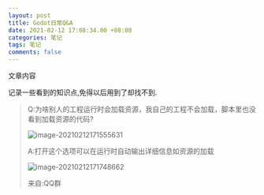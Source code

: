 ```yaml
---
layout: post
title: Godot日常Q&A
date: 2021-02-12 17:08:34.00 +08:00
categories: 笔记
tags: 笔记
comments: false
---
```


文章内容

记录一些看到的知识点,免得以后用到了却找不到.

> Q:为啥别人的工程运行时会加载资源，我自己的工程不会加载，脚本里也没看到加载资源的代码?
>
> ![image-20210212171555631](F:\GitHub\a690089735.github.io\assets-images\2021-02-12-笔记-Godot日常Q&A\image-20210212171555631.png)
>
> A:打开这个选项可以在运行时自动输出详细信息如资源的加载
>
> ![image-20210212171748662](F:%5CGitHub%5Ca690089735.github.io%5Cassets-images%5C2021-02-12-%E7%AC%94%E8%AE%B0-Godot%E6%97%A5%E5%B8%B8Q&A%5Cimage-20210212171748662.png)
>
> 来自:QQ群



